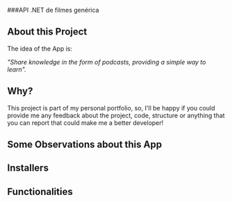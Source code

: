﻿###API .NET de filmes genérica

## **About this Project**

The idea of the App is:

*"Share knowledge in the form of podcasts, providing a simple way to learn".*


## **Why?**

This project is part of my personal portfolio, so, I'll be happy if you could provide me any feedback about the project, code, structure or anything that you can report that could make me a better developer!



## **Some Observations about this App**


## **Installers**


## **Functionalities**
